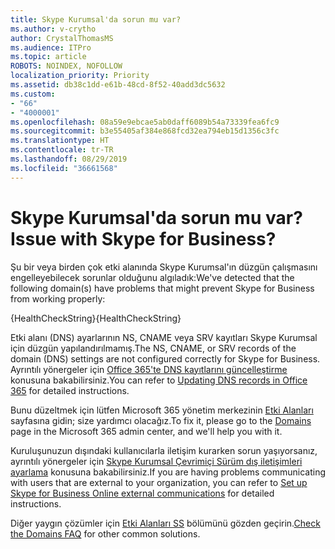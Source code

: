 ```yaml
---
title: Skype Kurumsal'da sorun mu var?
ms.author: v-crytho
author: CrystalThomasMS
ms.audience: ITPro
ms.topic: article
ROBOTS: NOINDEX, NOFOLLOW
localization_priority: Priority
ms.assetid: db38c1dd-e61b-48cd-8f52-40add3dc5632
ms.custom:
- "66"
- "4000001"
ms.openlocfilehash: 08a59e9ebcae5ab0daff6089b54a73339fea6fc9
ms.sourcegitcommit: b3e55405af384e868fcd32ea794eb15d1356c3fc
ms.translationtype: HT
ms.contentlocale: tr-TR
ms.lasthandoff: 08/29/2019
ms.locfileid: "36661568"
---
```

# <a name="issue-with-skype-for-business"></a><span data-ttu-id="f82e9-102">Skype Kurumsal'da sorun mu var?</span><span class="sxs-lookup"><span data-stu-id="f82e9-102">Issue with Skype for Business?</span></span>

<span data-ttu-id="f82e9-103">Şu bir veya birden çok etki alanında Skype Kurumsal'ın düzgün çalışmasını engelleyebilecek sorunlar olduğunu algıladık:</span><span class="sxs-lookup"><span data-stu-id="f82e9-103">We've detected that the following domain(s) have problems that might prevent Skype for Business from working properly:</span></span>
  
<span data-ttu-id="f82e9-104">{HealthCheckString}</span><span class="sxs-lookup"><span data-stu-id="f82e9-104">{HealthCheckString}</span></span>
  
<span data-ttu-id="f82e9-105">Etki alanı (DNS) ayarlarının NS, CNAME veya SRV kayıtları Skype Kurumsal için düzgün yapılandırılmamış.</span><span class="sxs-lookup"><span data-stu-id="f82e9-105">The NS, CNAME, or SRV records of the domain (DNS) settings are not configured correctly for Skype for Business.</span></span> <span data-ttu-id="f82e9-106">Ayrıntılı yönergeler için [Office 365'te DNS kayıtlarını güncelleştirme](https://support.office.com/article/Create-DNS-records-for-Office-365-when-you-manage-your-DNS-records-B0F3FDCA-8A80-4E8E-9EF3-61E8A2A9AB23.aspx) konusuna bakabilirsiniz.</span><span class="sxs-lookup"><span data-stu-id="f82e9-106">You can refer to [Updating DNS records in Office 365](https://support.office.com/article/Create-DNS-records-for-Office-365-when-you-manage-your-DNS-records-B0F3FDCA-8A80-4E8E-9EF3-61E8A2A9AB23.aspx) for detailed instructions.</span></span>
  
<span data-ttu-id="f82e9-107">Bunu düzeltmek için lütfen Microsoft 365 yönetim merkezinin [Etki Alanları](https://admin.microsoft.com/adminportal/home#/Domains) sayfasına gidin; size yardımcı olacağız.</span><span class="sxs-lookup"><span data-stu-id="f82e9-107">To fix it, please go to the [Domains](https://admin.microsoft.com/adminportal/home#/Domains) page in the Microsoft 365 admin center, and we'll help you with it.</span></span>
  
<span data-ttu-id="f82e9-108">Kuruluşunuzun dışındaki kullanıcılarla iletişim kurarken sorun yaşıyorsanız, ayrıntılı yönergeler için [Skype Kurumsal Çevrimiçi Sürüm dış iletişimleri ayarlama](https://support.microsoft.com/help/10041/set-up-skype-for-business-online-external-communications.aspx) konusuna bakabilirsiniz.</span><span class="sxs-lookup"><span data-stu-id="f82e9-108">If you are having problems communicating with users that are external to your organization, you can refer to [Set up Skype for Business Online external communications](https://support.microsoft.com/help/10041/set-up-skype-for-business-online-external-communications.aspx) for detailed instructions.</span></span>
  
<span data-ttu-id="f82e9-109">Diğer yaygın çözümler için [Etki Alanları SS](https://support.office.com/article/7b7b075d-79f9-4e37-8a9e-fb60c1d95166.aspx) bölümünü gözden geçirin.</span><span class="sxs-lookup"><span data-stu-id="f82e9-109">[Check the Domains FAQ](https://support.office.com/article/7b7b075d-79f9-4e37-8a9e-fb60c1d95166.aspx) for other common solutions.</span></span>
  
